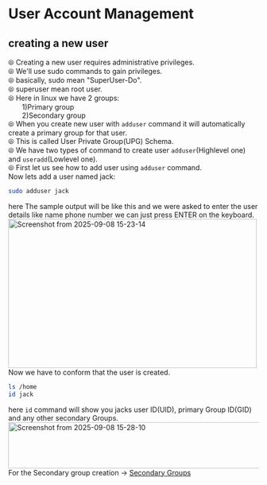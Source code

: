 # User Account Management
## creating a new user
⦾ Creating a new user requires administrative privileges.<br>
⦾ We'll use sudo commands to gain privileges.<br>
⦾ basically, sudo mean "SuperUser-Do".<br>
⦾ superuser mean root user.<br>
⦾ Here in linux we have 2 groups:<br>
&nbsp;&nbsp;&nbsp;&nbsp;&nbsp;&nbsp; 1)Primary group<br>
&nbsp;&nbsp;&nbsp;&nbsp;&nbsp;&nbsp; 2)Secondary group<br>
⦾ When you create new user with `adduser` command it will automatically create a primary group for that user.<br>
⦾ This is called User Private Group(UPG) Schema.<br>
⦾ We have two types of command to create user `adduser`(Highlevel one) and `useradd`(Lowlevel one).<br>
⦾ First let us see how to add user using `adduser` command.<br>
Now lets add a user named jack:<br>
```bash
sudo adduser jack
```
here The sample output will be like this and we were asked to enter the user details like name phone number we can just press ENTER on the keyboard.<br>
<img width="500" height="300" alt="Screenshot from 2025-09-08 15-23-14" src="https://github.com/user-attachments/assets/2167ff5e-438a-45e2-b802-79ced8bc939f" /><br>
Now we have to conform that the user is created.<br>
```bash
ls /home
id jack
```
here `id` command will show you jacks user ID(UID), primary Group ID(GID) and any other secondary Groups.<br>
<img width="506" height="93" alt="Screenshot from 2025-09-08 15-28-10" src="https://github.com/user-attachments/assets/615d0963-fe95-4aab-837c-2cbef92f74da" /><br>
For the Secondary group creation → [Secondary Groups](##creating-a-new-user)
